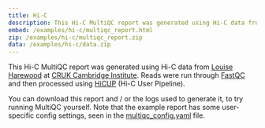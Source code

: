 ```yaml
---
title: Hi-C
description: This Hi-C MultiQC report was generated using Hi-C data from Louise Harewood at CRUK Cambridge Institute.
embed: /examples/hi-c/multiqc_report.html
zip: /examples/hi-c/multiqc_report.zip
data: /examples/hi-c/data.zip
---
```

This Hi-C MultiQC report was generated using Hi-C data from [Louise Harewood](mailto:louise.harewood@cruk.cam.ac.uk) at [CRUK Cambridge Institute](http://www.cambridgecancer.org.uk/). Reads were run through [FastQC](http://www.bioinformatics.babraham.ac.uk/projects/fastqc/) and then processed using [HiCUP](http://www.bioinformatics.babraham.ac.uk/projects/hicup/) (Hi-C User Pipeline).

You can download this report and / or the logs used to generate it, to try running MultiQC yourself. Note that the example report has some user-specific config settings, seen in the [multiqc_config.yaml](/examples/hi-c/multiqc_config.yaml) file.

